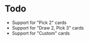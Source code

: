 Todo
====
- Support for "Pick 2" cards
- Support for "Draw 2, Pick 3" cards
- Support for "Custom" cards
